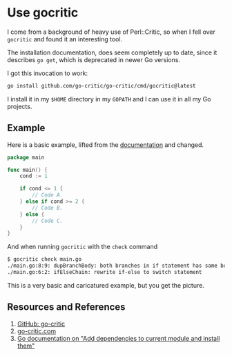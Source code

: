 # Use gocritic

I come from a background of heavy use of Perl::Critic, so when I fell over `gocritic` and found it an interesting tool.

The installation documentation, does seem completely up to date, since it describes `go get`, which is deprecated in newer Go versions.

I got this invocation to work:

```bash
go install github.com/go-critic/go-critic/cmd/gocritic@latest
```

I install it in my `$HOME` directory in my `GOPATH` and I can use it in all my Go projects.

## Example

Here is a basic example, lifted from the [documentation](https://go-critic.com/overview#ifElseChain-ref) and changed.

```go
package main

func main() {
    cond := 1

    if cond <= 1 {
        // Code A.
    } else if cond >= 2 {
        // Code B.
    } else {
        // Code C.
    }
}
```

And when running `gocritic` with the `check` command

```bash
$ gocritic check main.go
./main.go:8:9: dupBranchBody: both branches in if statement has same body
./main.go:6:2: ifElseChain: rewrite if-else to switch statement
```

This is a very basic and caricatured example, but you get the picture.

## Resources and References

1. [GitHub: go-critic](https://github.com/go-critic/go-critic)
1. [go-critic.com][gocritic.com]
1. [Go documentation on "Add dependencies to current module and install them"](https://pkg.go.dev/cmd/go#hdr-Add_dependencies_to_current_module_and_install_them)

[gocritic.com]: https://go-critic.com/
